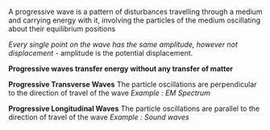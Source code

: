 A progressive wave is a pattern of disturbances travelling through a medium and carrying energy with it, involving the particles of the medium oscillating about their equilibrium positions

*Every single point on the wave has the same amplitude, however not displacement* - amplitude is the potential displacement.

**Progressive waves transfer energy without any transfer of matter**

**Progressive Transverse Waves**
	The particle oscillations are perpendicular to the direction of travel of the wave
	*Example : EM Spectrum*

**Progressive Longitudinal Waves**
	The particle oscillations are parallel to the direction of travel of the wave
	*Example : Sound waves*